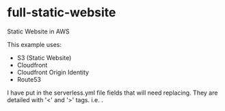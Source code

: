 # full-static-website
Static Website in AWS

This example uses:
- S3 (Static Website)
- Cloudfront
- Cloudfront Origin Identity
- Route53

I have put in the serverless.yml file fields that will need replacing. They are detailed with '<' and '>' tags. i.e. <site-name>.
